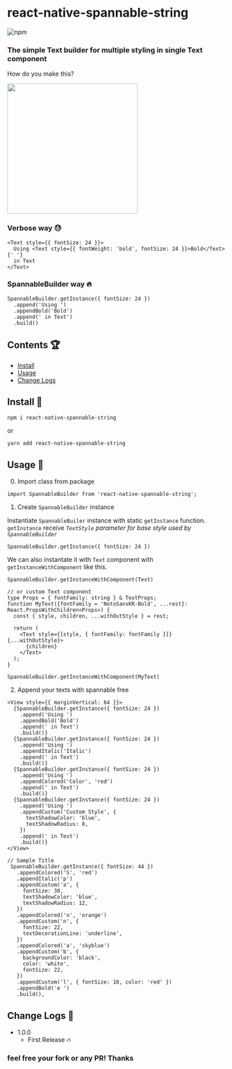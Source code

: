 # react-native-spannable-string
![npm](https://img.shields.io/npm/v/react-native-spannable-string)

### The simple Text builder for multiple styling in single Text component

How do you make this?

<img src="https://github.com/mym0404/react-native-spannable-string/blob/master/sample1.jpg" width="300px">

### Verbose way 😓

```tsx
<Text style={{ fontSize: 24 }}>
  Using <Text style={{ fontWeight: 'bold', fontSize: 24 }}>Bold</Text>{' '}
  in Text
</Text>
```

### SpannableBuilder way 🔥

```tsx
SpannableBuilder.getInstance({ fontSize: 24 })
  .append('Using ')
  .appendBold('Bold')
  .append(' in Text')
  .build()
```


## Contents 🏆 

* [Install](#install-)
* [Usage](#usage-)
* [Change Logs](#change-logs-)
## Install 💠 

```
npm i react-native-spannable-string
```

or

```
yarn add react-native-spannable-string
```

## Usage 📌 

0. Import class from package

```tsx
import SpannableBuilder from 'react-native-spannable-string';
```

1. Create `SpannableBuilder` instance

Instantiate `SpannableBuiler` instance with static `getInstance` function.
`getInstance` receive *`TextStyle` parameter for base style used by `SpannableBuilder`*

```tsx
SpannableBuilder.getInstance({ fontSize: 24 })
```

We can also instantate it with `Text` component with `getInstanceWithComponent` like this.

```tsx
SpannableBuilder.getInstanceWithComponent(Text)

// or custom Text component
type Props = { fontFamily: string } & TextProps;
function MyText({fontFamily = 'NotoSansKR-Bold', ...rest}: React.PropsWithChildren<Props>) {
  const { style, children, ...withOutStyle } = rest;

  return (
    <Text style={[style, { fontFamily: fontFamily }]} {...withOutStyle}>
      {children}
    </Text>
  );
}

SpannableBuilder.getInstanceWithComponent(MyText)
```

2. Append your texts with spannable free 

```tsx
<View style={{ marginVertical: 64 }}>
  {SpannableBuilder.getInstance({ fontSize: 24 })
    .append('Using ')
    .appendBold('Bold')
    .append(' in Text')
    .build()}
  {SpannableBuilder.getInstance({ fontSize: 24 })
    .append('Using ')
    .appendItalic('Italic')
    .append(' in Text')
    .build()}
  {SpannableBuilder.getInstance({ fontSize: 24 })
    .append('Using ')
    .appendColored('Color', 'red')
    .append(' in Text')
    .build()}
  {SpannableBuilder.getInstance({ fontSize: 24 })
    .append('Using ')
    .appendCustom('Custom Style', {
      textShadowColor: 'blue',
      textShadowRadius: 8,
    })
    .append(' in Text')
    .build()}
</View>

// Sample Title
 SpannableBuilder.getInstance({ fontSize: 44 })
   .appendColored('S', 'red')
   .appendItalic('p')
   .appendCustom('a', {
     fontSize: 30,
     textShadowColor: 'blue',
     textShadowRadius: 12,
   })
   .appendColored('n', 'orange')
   .appendCustom('n', {
     fontSize: 22,
     textDecorationLine: 'underline',
   })
   .appendColored('a', 'skyblue')
   .appendCustom('b', {
     backgroundColor: 'black',
     color: 'white',
     fontSize: 22,
   })
   .appendCustom('l', { fontSize: 18, color: 'red' })
   .appendBold('e ')
   .build(),

```


## Change Logs 🔧  
* 1.0.0
  - First Release 🔥

### feel free your fork or any PR! Thanks
